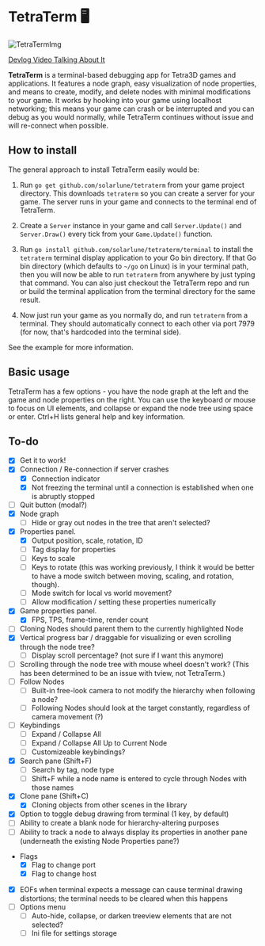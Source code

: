 # TetraTerm 🖥️

![TetraTermImg](https://i.imgur.com/Tle6NgT.png)

[Devlog Video Talking About It](https://youtu.be/3Og4Ii0_QTw)

**TetraTerm** is a terminal-based debugging app for Tetra3D games and applications. It features a node graph, easy visualization of node properties, and means to create, modify, and delete nodes with minimal modifications to your game. It works by hooking into your game using localhost networking; this means your game can crash or be interrupted and you can debug as you would normally, while TetraTerm continues without issue and will re-connect when possible.

## How to install

The general approach to install TetraTerm easily would be:

1. Run `go get github.com/solarlune/tetraterm` from your game project directory. This downloads `tetraterm` so you can create a server for your game. The server runs in your game and connects to the terminal end of TetraTerm.

2. Create a `Server` instance in your game and call `Server.Update()` and `Server.Draw()` every tick from your `Game.Update()` function.

3. Run `go install github.com/solarlune/tetraterm/terminal` to install the `tetraterm` terminal display application to your Go bin directory. If that Go bin directory (which defaults to `~/go` on Linux) is in your terminal path, then you will now be able to run `tetraterm` from anywhere by just typing that command. You can also just checkout the TetraTerm repo and run or build the terminal application from the terminal directory for the same result.

4. Now just run your game as you normally do, and run `tetraterm` from a terminal. They should automatically connect to each other via port 7979 (for now, that's hardcoded into the terminal side).

See the example for more information.

## Basic usage

TetraTerm has a few options - you have the node graph at the left and the game and node properties on the right. You can use the keyboard or mouse to focus on UI elements, and collapse or expand the node tree using space or enter. Ctrl+H lists general help and key information.

## To-do

- [x] Get it to work!
- [x] Connection / Re-connection if server crashes
  - [x] Connection indicator
  - [x] Not freezing the terminal until a connection is established when one is abruptly stopped
- [ ] Quit button (modal?)
- [x] Node graph
  - [ ] Hide or gray out nodes in the tree that aren't selected?
- [x] Properties panel.
  - [x] Output position, scale, rotation, ID
  - [ ] Tag display for properties
  - [ ] Keys to scale
  - [ ] Keys to rotate (this was working previously, I think it would be better to have a mode switch between moving, scaling, and rotation, though).
  - [ ] Mode switch for local vs world movement?
  - [ ] Allow modification / setting these properties numerically
- [x] Game properties panel.
  - [x] FPS, TPS, frame-time, render count
- [ ] Cloning Nodes should parent them to the currently highlighted Node 
- [x] Vertical progress bar / draggable for visualizing or even scrolling through the node tree?
  - [ ] Display scroll percentage? (not sure if I want this anymore)
- [ ] Scrolling through the node tree with mouse wheel doesn't work? (This has been determined to be an issue with tview, not TetraTerm.)
- [ ] Follow Nodes
  - [ ] Built-in free-look camera to not modify the hierarchy when following a node?
  - [ ] Following Nodes should look at the target constantly, regardless of camera movement (?)
- [ ] Keybindings
  - [ ] Expand / Collapse All
  - [ ] Expand / Collapse All Up to Current Node
  - [ ] Customizeable keybindings?
- [x] Search pane (Shift+F)
  - [ ] Search by tag, node type
  - [ ] Shift+F while a node name is entered to cycle through Nodes with those names
- [x] Clone pane (Shift+C)
  - [x] Cloning objects from other scenes in the library
- [x] Option to toggle debug drawing from terminal (1 key, by default)
- [ ] Ability to create a blank node for hierarchy-altering purposes
- [ ] Ability to track a node to always display its properties in another pane (underneath the existing Node Properties pane?)
- Flags
  - [x] Flag to change port
  - [x] Flag to change host
- [x] EOFs when terminal expects a message can cause terminal drawing distortions; the terminal needs to be cleared when this happens
- [ ] Options menu
  - [ ] Auto-hide, collapse, or darken treeview elements that are not selected?
  - [ ] Ini file for settings storage